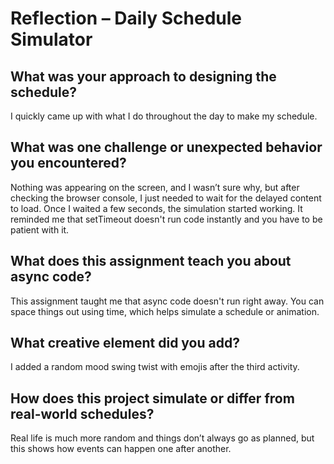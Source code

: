 # Reflection – Daily Schedule Simulator

## What was your approach to designing the schedule?
I quickly came up with what I do throughout the day to make my schedule.

## What was one challenge or unexpected behavior you encountered?
Nothing was appearing on the screen, and I wasn’t sure why, but after checking the browser console, I just needed to wait for the delayed content to load. Once I waited a few seconds, the simulation started working. It reminded me that setTimeout doesn't run code instantly and you have to be patient with it.

## What does this assignment teach you about async code?
This assignment taught me that async code doesn't run right away. You can space things out using time, which helps simulate a schedule or animation.

## What creative element did you add?
I added a random mood swing twist with emojis after the third activity.

## How does this project simulate or differ from real-world schedules?
Real life is much more random and things don’t always go as planned, but this shows how events can happen one after another.
